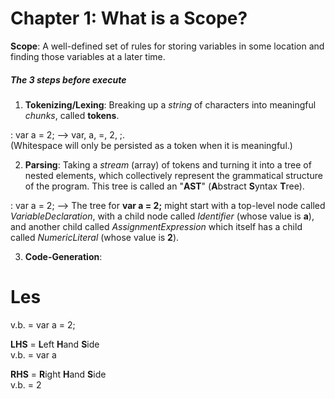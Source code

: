 # Chapter 1: What is a Scope?

**Scope**: A well-defined set of rules for storing variables in some location and finding those variables at a later time.

##### The 3 steps before execute
1. **Tokenizing/Lexing**: Breaking up a _string_  of characters into meaningful _chunks_, called **tokens**.


  :     var a = 2;        -->     var, a, =, 2, ;.  
(Whitespace will only be persisted as a token when it is meaningful.)

2. **Parsing**: Taking a _stream_ (array) of tokens and turning it into a tree of nested elements, which collectively represent the grammatical structure of the program. This tree is called an "**AST**" (**A**bstract **S**yntax **T**ree).


  :     var a = 2;        -->     The tree for **var a = 2;** might start with a top-level node called _VariableDeclaration_, with a child node called _Identifier_ (whose value is **a**), and another child called _AssignmentExpression_ which itself has a child called _NumericLiteral_ (whose value is **2**).
  
  3. **Code-Generation**:


# Les

v.b.    = var a = 2;

**LHS** = **L**eft **H**and **S**ide  
v.b.    = var a

**RHS** = **R**ight **H**and **S**ide  
v.b.    = 2
